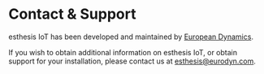 # Contact & Support

esthesis IoT has been developed and maintained by [European Dynamics](https://eurodyn.com).

If you wish to obtain additional information on esthesis IoT, or obtain support for your installation, 
please contact us at [esthesis@eurodyn.com](mailto:esthesis@eurodyn.com).